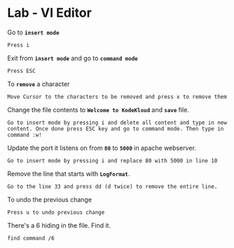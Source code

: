 # Lab - VI Editor



Go to **`insert mode`**
```
Press i
```

Exit from **`insert mode`** and go to **`command mode`**
```
Press ESC
```

To **`remove`** a character
```
Move Cursor to the characters to be removed and press x to remove them
```

Change the file contents to **`Welcome to KodeKloud`** and **`save`** file.
```
Go to insert mode by pressing i and delete all content and type in new content. Once done press ESC key and go to command mode. Then type in command :w!
```

Update the port it listens on from **`80`** to **`5000`** in apache webserver.
```
Go to insert mode by pressing i and replace 80 with 5000 in line 10
```

Remove the line that starts with **`LogFormat`**.
```
Go to the line 33 and press dd (d twice) to remove the entire line.
```

To undo the previous change
```
Press u to undo previous change
```

There's a 6 hiding in the file. Find it.
```
find command /6
```

